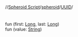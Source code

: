 //[Spheroid Script](../../index.md)/[spheroid](../index.md)/[UUID](index.md)/[<init>](-init-.md)



# <init>  
 
fun [<init>](-init-.md)(first: [Long](../-long/index.md), last: [Long](../-long/index.md))  
fun [<init>](-init-.md)(value: [String](../-string/index.md))  



